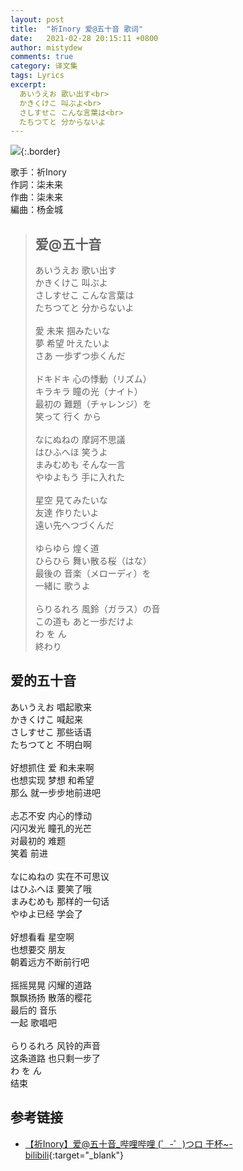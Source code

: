 ```yaml
---
layout: post
title:  "祈Inory 爱@五十音 歌词"
date:   2021-02-28 20:15:11 +0800
author: mistydew
comments: true
category: 译文集
tags: Lyrics
excerpt:
  あいうえお 歌い出す<br>
  かきくけこ 叫ぶよ<br>
  さしすせこ こんな言葉は<br>
  たちつてと 分からないよ
---
```

![](http://i1.hdslb.com/bfs/archive/69c6cc8c916167626dddb147febe7c37f69b69ba.jpg){:.border}

歌手：祈Inory<br>
作詞：柒未来<br>
作曲：柒未来<br>
編曲：杨金城

<blockquote class="original">
  <h2>爱@五十音</h2>
  <p>
    あいうえお 歌い出す<br>
    かきくけこ 叫ぶよ<br>
    さしすせこ こんな言葉は<br>
    たちつてと 分からないよ<br>
    <br>
    愛 未来 掴みたいな<br>
    夢 希望 叶えたいよ<br>
    さあ 一歩ずつ歩くんだ<br>
    <br>
    ドキドキ 心の悸動（リズム）<br>
    キラキラ 瞳の光（ナイト）<br>
    最初の 難題（チャレンジ）を<br>
    笑って 行く から<br>
    <br>
    なにぬねの 摩訶不思議<br>
    はひふへほ 笑うよ<br>
    まみむめも そんな一言<br>
    やゆよもう 手に入れた<br>
    <br>
    星空 見てみたいな<br>
    友達 作りたいよ<br>
    遠い先へつづくんだ<br>
    <br>
    ゆらゆら 煌く道<br>
    ひらひら 舞い散る桜（はな）<br>
    最後の 音楽（メローディ）を<br>
    一緒に 歌うよ<br>
    <br>
    らりるれろ 風鈴（ガラス）の音<br>
    この道も あと一歩だけよ<br>
    わ を ん<br>
    終わり
  </p>
</blockquote>

<div class="translation">
  <h2>爱的五十音</h2>
  <p>
    あいうえお 唱起歌来<br>
    かきくけこ 喊起来<br>
    さしすせこ 那些话语<br>
    たちつてと 不明白啊<br>
    <br>
    好想抓住 爱 和未来啊<br>
    也想实现 梦想 和希望<br>
    那么 就一步步地前进吧<br>
    <br>
    忐忑不安 内心的悸动<br>
    闪闪发光 瞳孔的光芒<br>
    对最初的 难题<br>
    笑着 前进<br>
    <br>
    なにぬねの 实在不可思议<br>
    はひふへほ 要笑了哦<br>
    まみむめも 那样的一句话<br>
    やゆよ已经 学会了<br>
    <br>
    好想看看 星空啊<br>
    也想要交 朋友<br>
    朝着远方不断前行吧<br>
    <br>
    摇摇晃晃 闪耀的道路<br>
    飘飘扬扬 散落的樱花<br>
    最后的 音乐<br>
    一起 歌唱吧<br>
    <br>
    らりるれろ 风铃的声音<br>
    这条道路 也只剩一步了<br>
    わ を ん<br>
    结束
  </p>
</div>

## 参考链接

* [【祈Inory】爱@五十音_哔哩哔哩 (゜-゜)つロ 干杯~-bilibili](https://www.bilibili.com/video/BV1Ms411d7rB){:target="_blank"}
